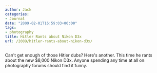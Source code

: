 ```yaml
---
author: Jack
categories:
- Journal
date: "2009-02-01T16:59:03+00:00"
tags:
- photography
title: Hitler Rants about Nikon D3x
url: /2009/hitler-rants-about-nikon-d3x/
---
```


Can't get enough of those Hitler dubs? Here's another. This time he rants about the new $8,000 Nikon D3x. Anyone spending any time at all on photography forums should find it funny.